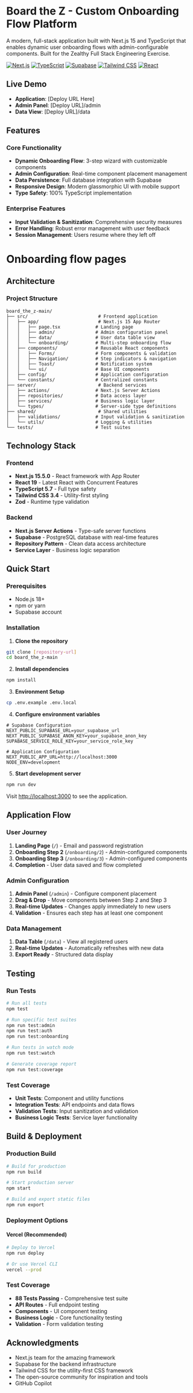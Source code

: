 # Board the Z - Custom Onboarding Flow Platform

A modern, full-stack application built with Next.js 15 and TypeScript that enables dynamic user onboarding flows with admin-configurable components. Built for the Zealthy Full Stack Engineering Exercise.

[![Next.js](https://img.shields.io/badge/Next.js-15.5.0-black)](https://nextjs.org/)
[![TypeScript](https://img.shields.io/badge/TypeScript-5.0-blue)](https://www.typescriptlang.org/)
[![Supabase](https://img.shields.io/badge/Supabase-Database-green)](https://supabase.com/)
[![Tailwind CSS](https://img.shields.io/badge/Tailwind%20CSS-4.0-38B2AC)](https://tailwindcss.com/)
[![React](https://img.shields.io/badge/React-19.1.0-61DAFB)](https://reactjs.org/)

## Live Demo

- **Application**: [Deploy URL Here]
- **Admin Panel**: [Deploy URL]/admin
- **Data View**: [Deploy URL]/data

## Features

### Core Functionality
- **Dynamic Onboarding Flow**: 3-step wizard with customizable components
- **Admin Configuration**: Real-time component placement management
- **Data Persistence**: Full database integration with Supabase
- **Responsive Design**: Modern glassmorphic UI with mobile support
- **Type Safety**: 100% TypeScript implementation

### Enterprise Features
- **Input Validation & Sanitization**: Comprehensive security measures
- **Error Handling**: Robust error management with user feedback
- **Session Management**: Users resume where they left off

# Onboarding flow pages
## Architecture

### Project Structure
```
board_the_z-main/
├── src/                          # Frontend application
│   ├── app/                      # Next.js 15 App Router
│   │   ├── page.tsx             # Landing page
│   │   ├── admin/               # Admin configuration panel
│   │   ├── data/                # User data table view
│   │   └── onboarding/          # Multi-step onboarding flow
│   ├── components/              # Reusable React components
│   │   ├── Forms/               # Form components & validation
│   │   ├── Navigation/          # Step indicators & navigation
│   │   ├── Toast/               # Notification system
│   │   └── ui/                  # Base UI components
│   ├── config/                  # Application configuration
│   └── constants/               # Centralized constants
├── server/                       # Backend services
│   ├── actions/                 # Next.js Server Actions
│   ├── repositories/            # Data access layer
│   ├── services/                # Business logic layer
│   └── types/                   # Server-side type definitions
├── shared/                       # Shared utilities
│   ├── validations/             # Input validation & sanitization
│   └── utils/                   # Logging & utilities
└── tests/                       # Test suites
```

## Technology Stack

### Frontend
- **Next.js 15.5.0** - React framework with App Router
- **React 19** - Latest React with Concurrent Features
- **TypeScript 5.7** - Full type safety
- **Tailwind CSS 3.4** - Utility-first styling
- **Zod** - Runtime type validation

### Backend
- **Next.js Server Actions** - Type-safe server functions
- **Supabase** - PostgreSQL database with real-time features
- **Repository Pattern** - Clean data access architecture
- **Service Layer** - Business logic separation

## Quick Start

### Prerequisites
- Node.js 18+ 
- npm or yarn
- Supabase account

### Installation

1. **Clone the repository**
```bash
git clone [repository-url]
cd board_the_z-main
```

2. **Install dependencies**
```bash
npm install
```

3. **Environment Setup**
```bash
cp .env.example .env.local
```

4. **Configure environment variables**
```env
# Supabase Configuration
NEXT_PUBLIC_SUPABASE_URL=your_supabase_url
NEXT_PUBLIC_SUPABASE_ANON_KEY=your_supabase_anon_key
SUPABASE_SERVICE_ROLE_KEY=your_service_role_key

# Application Configuration
NEXT_PUBLIC_APP_URL=http://localhost:3000
NODE_ENV=development
```

5. **Start development server**
```bash
npm run dev
```

Visit [http://localhost:3000](http://localhost:3000) to see the application.

## Application Flow

### User Journey
1. **Landing Page** (`/`) - Email and password registration
2. **Onboarding Step 2** (`/onboarding/2`) - Admin-configured components
3. **Onboarding Step 3** (`/onboarding/3`) - Admin-configured components
4. **Completion** - User data saved and flow completed

### Admin Configuration
1. **Admin Panel** (`/admin`) - Configure component placement
2. **Drag & Drop** - Move components between Step 2 and Step 3
3. **Real-time Updates** - Changes apply immediately to new users
4. **Validation** - Ensures each step has at least one component

### Data Management
1. **Data Table** (`/data`) - View all registered users
2. **Real-time Updates** - Automatically refreshes with new data
3. **Export Ready** - Structured data display

## Testing

### Run Tests
```bash
# Run all tests
npm test

# Run specific test suites
npm run test:admin
npm run test:auth
npm run test:onboarding

# Run tests in watch mode
npm run test:watch

# Generate coverage report
npm run test:coverage
```

### Test Coverage
- **Unit Tests**: Component and utility functions
- **Integration Tests**: API endpoints and data flows
- **Validation Tests**: Input sanitization and validation
- **Business Logic Tests**: Service layer functionality

## Build & Deployment

### Production Build
```bash
# Build for production
npm run build

# Start production server
npm start

# Build and export static files
npm run export
```

### Deployment Options

#### Vercel (Recommended)
```bash
# Deploy to Vercel
npm run deploy

# Or use Vercel CLI
vercel --prod
```


### Test Coverage
- **88 Tests Passing** - Comprehensive test suite
- **API Routes** - Full endpoint testing
- **Components** - UI component testing
- **Business Logic** - Core functionality testing
- **Validation** - Form validation testing

## Acknowledgments

- Next.js team for the amazing framework
- Supabase for the backend infrastructure
- Tailwind CSS for the utility-first CSS framework
- The open-source community for inspiration and tools
- GitHub Copilot